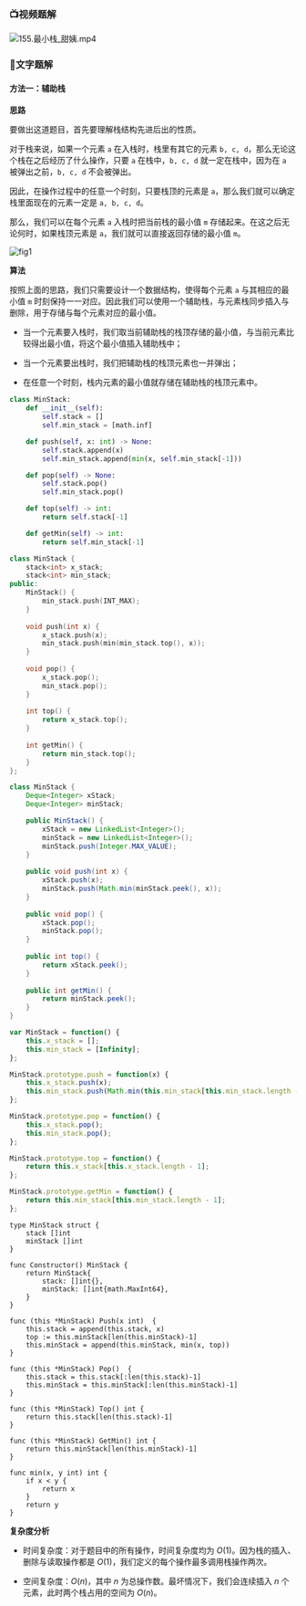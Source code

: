 ### 📺视频题解  

![155.最小栈_甜姨.mp4](11ac0cb3-e770-4e9e-b581-b884cae3eb82)

### 📖文字题解

#### 方法一：辅助栈

**思路**

要做出这道题目，首先要理解栈结构先进后出的性质。

对于栈来说，如果一个元素 `a` 在入栈时，栈里有其它的元素 `b, c, d`，那么无论这个栈在之后经历了什么操作，只要 `a` 在栈中，`b, c, d` 就一定在栈中，因为在 `a` 被弹出之前，`b, c, d` 不会被弹出。

因此，在操作过程中的任意一个时刻，只要栈顶的元素是 `a`，那么我们就可以确定栈里面现在的元素一定是 `a, b, c, d`。

那么，我们可以在每个元素 `a` 入栈时把当前栈的最小值 `m` 存储起来。在这之后无论何时，如果栈顶元素是 `a`，我们就可以直接返回存储的最小值 `m`。

![fig1](https://assets.leetcode-cn.com/solution-static/155/155_fig1.gif)

**算法**

按照上面的思路，我们只需要设计一个数据结构，使得每个元素 `a` 与其相应的最小值 `m` 时刻保持一一对应。因此我们可以使用一个辅助栈，与元素栈同步插入与删除，用于存储与每个元素对应的最小值。

- 当一个元素要入栈时，我们取当前辅助栈的栈顶存储的最小值，与当前元素比较得出最小值，将这个最小值插入辅助栈中；

- 当一个元素要出栈时，我们把辅助栈的栈顶元素也一并弹出；

- 在任意一个时刻，栈内元素的最小值就存储在辅助栈的栈顶元素中。

```Python [sol1-Python3]
class MinStack:
    def __init__(self):
        self.stack = []
        self.min_stack = [math.inf]

    def push(self, x: int) -> None:
        self.stack.append(x)
        self.min_stack.append(min(x, self.min_stack[-1]))

    def pop(self) -> None:
        self.stack.pop()
        self.min_stack.pop()

    def top(self) -> int:
        return self.stack[-1]

    def getMin(self) -> int:
        return self.min_stack[-1]
```

```C++ [sol1-C++]
class MinStack {
    stack<int> x_stack;
    stack<int> min_stack;
public:
    MinStack() {
        min_stack.push(INT_MAX);
    }
    
    void push(int x) {
        x_stack.push(x);
        min_stack.push(min(min_stack.top(), x));
    }
    
    void pop() {
        x_stack.pop();
        min_stack.pop();
    }
    
    int top() {
        return x_stack.top();
    }
    
    int getMin() {
        return min_stack.top();
    }
};
```

```Java [sol1-Java]
class MinStack {
    Deque<Integer> xStack;
    Deque<Integer> minStack;

    public MinStack() {
        xStack = new LinkedList<Integer>();
        minStack = new LinkedList<Integer>();
        minStack.push(Integer.MAX_VALUE);
    }
    
    public void push(int x) {
        xStack.push(x);
        minStack.push(Math.min(minStack.peek(), x));
    }
    
    public void pop() {
        xStack.pop();
        minStack.pop();
    }
    
    public int top() {
        return xStack.peek();
    }
    
    public int getMin() {
        return minStack.peek();
    }
}
```

```JavaScript [sol1-JavaScript]
var MinStack = function() {
    this.x_stack = [];
    this.min_stack = [Infinity];
};

MinStack.prototype.push = function(x) {
    this.x_stack.push(x);
    this.min_stack.push(Math.min(this.min_stack[this.min_stack.length - 1], x));
};

MinStack.prototype.pop = function() {
    this.x_stack.pop();
    this.min_stack.pop();
};

MinStack.prototype.top = function() {
    return this.x_stack[this.x_stack.length - 1];
};

MinStack.prototype.getMin = function() {
    return this.min_stack[this.min_stack.length - 1];
};
```

```golang [sol1-Golang]
type MinStack struct {
    stack []int
    minStack []int
}

func Constructor() MinStack {
    return MinStack{
        stack: []int{},
        minStack: []int{math.MaxInt64},
    }
}

func (this *MinStack) Push(x int)  {
    this.stack = append(this.stack, x)
    top := this.minStack[len(this.minStack)-1]
    this.minStack = append(this.minStack, min(x, top))
}

func (this *MinStack) Pop()  {
    this.stack = this.stack[:len(this.stack)-1]
    this.minStack = this.minStack[:len(this.minStack)-1]
}

func (this *MinStack) Top() int {
    return this.stack[len(this.stack)-1]
}

func (this *MinStack) GetMin() int {
    return this.minStack[len(this.minStack)-1]
}

func min(x, y int) int {
    if x < y {
        return x
    }
    return y
}
```

**复杂度分析**

* 时间复杂度：对于题目中的所有操作，时间复杂度均为 $O(1)$。因为栈的插入、删除与读取操作都是 $O(1)$，我们定义的每个操作最多调用栈操作两次。

* 空间复杂度：$O(n)$，其中 $n$ 为总操作数。最坏情况下，我们会连续插入 $n$ 个元素，此时两个栈占用的空间为 $O(n)$。